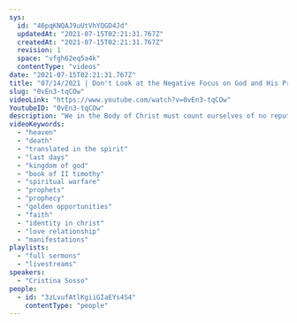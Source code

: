 ```yaml
---
sys:
  id: "46pqKNQAJ9uUtVhYQGD4Jd"
  updatedAt: "2021-07-15T02:21:31.767Z"
  createdAt: "2021-07-15T02:21:31.767Z"
  revision: 1
  space: "vfgh62eq5a4k"
  contentType: "videos"
date: "2021-07-15T02:21:31.767Z"
title: "07/14/2021 | Don't Look at the Negative Focus on God and His Promises (Ptr Cristina Sosso)"
slug: "0vEn3-tqCOw"
videoLink: "https://www.youtube.com/watch?v=0vEn3-tqCOw"
YoutubeID: "0vEn3-tqCOw"
description: "We in the Body of Christ must count ourselves of no reputation God is the one who will establish us. In knowing that remember and focus on God's promises and His Word. If we focus on God and follow and obey Him we will see Him work the supernatural. This sermon was delivered by Pastor Cristina Sosso at Freedom Fellowship Church International. During this service Pastor Cris also gives a tribute to Jasmin Espino a long time partner and supporter of Sons of God Ministries International."
videoKeywords:
  - "heaven"
  - "death"
  - "translated in the spirit"
  - "last days"
  - "kingdom of god"
  - "book of II timothy"
  - "spiritual warfare"
  - "prophets"
  - "prophecy"
  - "golden opportunities"
  - "faith"
  - "identity in christ"
  - "love relationship"
  - "manifestations"
playlists:
  - "full sermons"
  - "livestreams"
speakers:
  - "Cristina Sosso"
people:
  - id: "3zLvufAtlKgiiGIaEYs4S4"
    contentType: "people"
---
```

